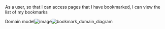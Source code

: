 As a user, 
so that I can access pages that I have bookmarked,
I can view the list of my bookmarks

Domain model![image](https://imgur.com/a/NSBGU7y)![bookmark_domain_diagram](https://user-images.githubusercontent.com/84847318/133104121-bbe5d6ee-5118-4b85-ba75-0db88232a224.png)
